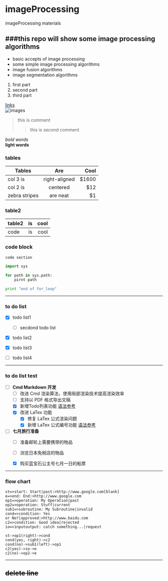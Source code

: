 # imageProcessing
imageProcessing materials

###this repo will show some image processing algorithms
----------------
* basic accepts of image processing
* some simple image processing algorithms
* image fusion algorithms
* image segmentation algorithms

1. first part
2. second part
3. third part

[links](http://www.appinn.com/markdown/)  
![images](http://www.nottingham.edu.cn/en/Engineering/departments/Computer-Science/images-multimedia/research/viplab-banner.jpg)  

> this is comment
>> this is second comment

*bold words*  
**light words**    

### tables
| Tables        | Are           | Cool  |
| ------------- |:-------------:| -----:|
| col 3 is      | right-aligned | $1600 |
| col 2 is      | centered      |   $12 |
| zebra stripes | are neat      |    $1 |  

### table2
| table2 | is | cool |
| ------ |:---:| ---:|
| code   | is | cool |


### code block
`code section`
```python
import sys

for path in sys.path:
    pirnt path

print "end of for_loop"

```

------------
### to do list    
- [x] todo list1  
    - [ ] secdond todo list
- [x] todo list2  
- [x] todo list3  
- [ ] todo list4  


----
### to do list test   
- [ ] **Cmd Markdown 开发**
    - [ ] 改进 Cmd 渲染算法，使用局部渲染技术提高渲染效率
    - [ ] 支持以 PDF 格式导出文稿
    - [x] 新增Todo列表功能 [语法参考](https://github.com/blog/1375-task-lists-in-gfm-issues-pulls-comments)
    - [x] 改进 LaTex 功能
        - [x] 修复 LaTex 公式渲染问题
        - [x] 新增 LaTex 公式编号功能 [语法参考](http://docs.mathjax.org/en/latest/tex.html#tex-eq-numbers)
- [ ] **七月旅行准备**
    - [ ] 准备邮轮上需要携带的物品
    - [ ] 浏览日本免税店的物品
    - [x] 购买蓝宝石公主号七月一日的船票


-------------------------------------

### flow chart  


```flow
st=>start: Start|past:>http://www.google.com[blank]
e=>end: End:>http://www.google.com
op1=>operation: My Operation|past
op2=>operation: Stuff|current
sub1=>subroutine: My Subroutine|invalid
cond=>condition: Yes 
or No?|approved:>http://www.baidu.com
c2=>condition: Good idea|rejected
io=>inputoutput: catch something...|request

st->op1(right)->cond
cond(yes, right)->c2
cond(no)->sub1(left)->op1
c2(yes)->io->e
c2(no)->op2->e
```


--------------  
~~delete line~~  
--------------  



